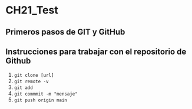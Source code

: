 # CH21_Test
Primeros pasos de GIT y GitHub
---

## Instrucciones para trabajar con el repositorio de Github

1. `git clone [url]`
2. `git remote -v`
3. `git add`
4. `git commmit -m "mensaje"`
5. `git push origin main`